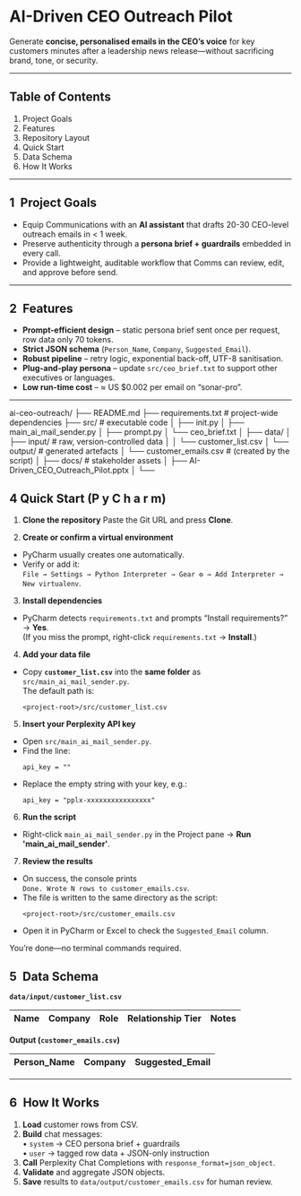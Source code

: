 # AI-Driven CEO Outreach Pilot

Generate **concise, personalised emails in the CEO’s voice** for key customers minutes after a leadership news release—without sacrificing brand, tone, or security.

---

## Table of Contents
1. Project Goals  
2. Features  
3. Repository Layout  
4. Quick Start  
5. Data Schema  
6. How It Works  

---

## 1 Project Goals
* Equip Communications with an **AI assistant** that drafts 20-30 CEO-level outreach emails in < 1 week.  
* Preserve authenticity through a **persona brief + guardrails** embedded in every call.  
* Provide a lightweight, auditable workflow that Comms can review, edit, and approve before send.

---

## 2 Features
* **Prompt-efficient design** – static persona brief sent once per request, row data only 70 tokens.  
* **Strict JSON schema** (`Person_Name`, `Company`, `Suggested_Email`).
* **Robust pipeline** – retry logic, exponential back-off, UTF-8 sanitisation.
* **Plug-and-play persona** – update `src/ceo_brief.txt` to support other executives or languages.  
* **Low run-time cost** – ≈ US $0.002 per email on “sonar-pro”.

---

ai-ceo-outreach/
├── README.md
├── requirements.txt # project-wide dependencies
├── src/ # executable code
│ ├── init.py
│ ├── main_ai_mail_sender.py
│ ├── prompt.py
│ └── ceo_brief.txt
│
├── data/
│ ├── input/ # raw, version-controlled data
│ │ └── customer_list.csv
│ └── output/ # generated artefacts
│ └── customer_emails.csv # (created by the script)
│
├── docs/ # stakeholder assets
│ ├── AI-Driven_CEO_Outreach_Pilot.pptx
│
└── 

## 4 Quick Start (P y C h a r m)

1. **Clone the repository**
Paste the Git URL and press **Clone**.

2. **Create or confirm a virtual environment**
* PyCharm usually creates one automatically.  
* Verify or add it:  
  `File → Settings → Python Interpreter → Gear ⚙ → Add Interpreter → New virtualenv`.

3. **Install dependencies**
* PyCharm detects `requirements.txt` and prompts “Install requirements?” → **Yes**.  
  (If you miss the prompt, right-click `requirements.txt` → **Install**.)

4. **Add your data file**
* Copy **`customer_list.csv`** into the **same folder** as `src/main_ai_mail_sender.py`.  
  The default path is:
  ```
  <project-root>/src/customer_list.csv
  ```

5. **Insert your Perplexity API key**
* Open `src/main_ai_mail_sender.py`.  
* Find the line:
  ```
  api_key = ""
  ```
* Replace the empty string with your key, e.g.:
  ```
  api_key = "pplx-xxxxxxxxxxxxxxxx"
  ```

6. **Run the script**
* Right-click `main_ai_mail_sender.py` in the Project pane → **Run 'main_ai_mail_sender'**.

7. **Review the results**
* On success, the console prints  
  `Done. Wrote N rows to customer_emails.csv`.  
* The file is written to the same directory as the script:
  ```
  <project-root>/src/customer_emails.csv
  ```
* Open it in PyCharm or Excel to check the `Suggested_Email` column.

You’re done—no terminal commands required.

## 5 Data Schema

**`data/input/customer_list.csv`**

| Name | Company | Role | Relationship Tier | Notes |
|------|---------|------|-------------------|-------|

**Output (`customer_emails.csv`)**

| Person_Name | Company | Suggested_Email |
|-------------|---------|-----------------|

---

## 6 How It Works
1. **Load** customer rows from CSV.  
2. **Build** chat messages:  
   • `system` → CEO persona brief + guardrails  
   • `user`   → tagged row data + JSON-only instruction  
3. **Call** Perplexity Chat Completions with `response_format=json_object`.  
4. **Validate** and aggregate JSON objects.  
5. **Save** results to `data/output/customer_emails.csv` for human review.
